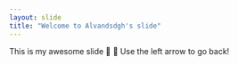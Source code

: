 ```yaml
---
layout: slide
title: "Welcome to Alvandsdgh's slide"
---
```

This is my awesome slide :tada: :tada: 
Use the left arrow to go back!
